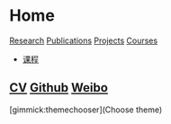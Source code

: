 # Home

[Research]() 
[Publications]()
[Projects]()
[Courses](courses.md)

  * [课程](courses-cn.md)

[CV]()
[Github](https:/github.com/xxli) 
[Weibo](https://weibo.com/lixxin2)
----
[gimmick:themechooser](Choose theme)

